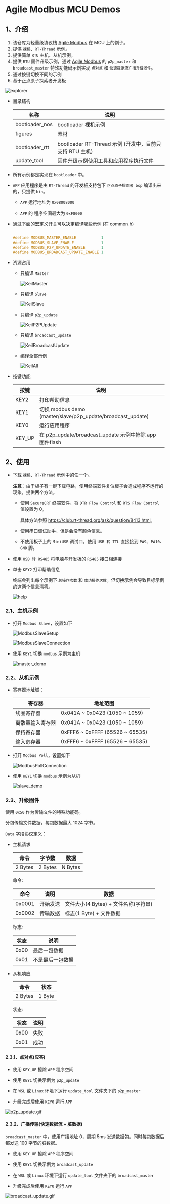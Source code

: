 # Agile Modbus MCU Demos

## 1、介绍

1. 该仓库为轻量级协议栈 [Agile Modbus](https://github.com/loogg/agile_modbus) 在 MCU 上的例子。
2. 提供 `裸机`、`RT-Thread` 示例。
3. 提供简单 `RTU` 主机、从机示例。
4. 提供 `RTU` 固件升级示例，通过 [Agile Modbus](https://github.com/loogg/agile_modbus) 的 `p2p_master` 和 `broadcast_master` 特殊功能码示例实现 `点对点` 和 `快速数据流广播升级固件`。
5. 通过按键切换不同的示例
6. 基于正点原子探索者开发板

  ![explorer](./figures/explorer.jpg)

- 目录结构

  | 名称 | 说明 |
  | ---- | ---- |
  | bootloader_nos | bootloader 裸机示例 |
  | figures | 素材 |
  | bootloader_rtt | bootloader RT-Thread 示例 (开发中，目前只支持 RTU 主机) |
  | update_tool | 固件升级示例使用工具和应用程序执行文件 |

- 所有示例都是实现在 `bootloader` 中。

- `APP` 应用程序是由 `RT-Thread` 的开发板支持包下 `正点原子探索者 bsp` 编译出来的，只提供 `bin`。

  - `APP` 运行地址为 `0x08008000`

  - `APP` 的 程序空间最大为 `0xF8000`

- 通过下面的宏定义开关可以决定编译哪些示例 (在 common.h)

  ```C

  #define MODBUS_MASTER_ENABLE           1
  #define MODBUS_SLAVE_ENABLE            1
  #define MODBUS_P2P_UPDATE_ENABLE       1
  #define MODBUS_BROADCAST_UPDATE_ENABLE 1

  ```

- 资源占用

  - 只编译 `Master`

    ![KeilMaster](./figures/KeilMaster.jpg)

  - 只编译 `Slave`

    ![KeilSlave](./figures/KeilSlave.jpg)

  - 只编译 `p2p_update`

    ![KeilP2PUpdate](./figures/KeilP2PUpdate.jpg)

  - 只编译 `broadcast_update`

    ![KeilBroadcastUpdate](./figures/KeilBroadcastUpdate.jpg)

  - 编译全部示例

    ![KeilAll](./figures/KeilAll.jpg)

- 按键功能

  | 按键 | 说明 |
  | ---- | ---- |
  | KEY2 | 打印帮助信息 |
  | KEY1 | 切换 modbus demo (master/slave/p2p_update/broadcast_update) |
  | KEY0 | 运行应用程序 |
  | KEY_UP | 在 p2p_update/broadcast_update 示例中擦除 app 固件flash |

## 2、使用

- 下载 `裸机`、`RT-Thread` 示例中的任一个。

  **注意**：由于板子有一键下载电路，使用终端软件复位板子会造成程序不运行的现象，提供两个方法。

  - 使用 `SecureCRT` 终端软件，将 `DTR Flow Control` 和 `RTS Flow Control` 值设置为 0。

    具体方法参照 <https://club.rt-thread.org/ask/question/8413.html>。

  - 使用串口调试助手，但是会没有颜色信息。

  - 不使用板子上的 `MiniUSB` 调试口，使用 `USB 转 TTL` 直接接到 `PA9`、`PA10`、`GND` 脚。

- 使用 `USB 转 RS485` 将电脑与开发板的 `RS485` 接口相连接

- 单击 `KEY2` 打印帮助信息

  终端会列出每个示例下 `总操作次数` 和 `成功操作次数`。但切换示例会导致目标示例的这两个信息清零。

  ![help](./figures/help.jpg)

### 2.1、主机示例

- 打开 `Modbus Slave`，设置如下

  ![ModbusSlaveSetup](./figures/ModbusSlaveSetup.jpg)

  ![ModbusSlaveConnection](./figures/ModbusSlaveConnection.jpg)

- 使用 `KEY1` 切换 `modbus` 示例为主机

  ![master_demo](./figures/master_demo.jpg)

### 2.2、从机示例

- 寄存器地址域：

  | 寄存器 | 地址范围 |
  | --- | --- |
  | 线圈寄存器 | 0x041A ~ 0x0423 (1050 ~ 1059) |
  | 离散量输入寄存器 | 0x041A ~ 0x0423 (1050 ~ 1059) |
  | 保持寄存器 | 0xFFF6 ~ 0xFFFF (65526 ~ 65535) |
  | 输入寄存器 | 0xFFF6 ~ 0xFFFF (65526 ~ 65535) |

- 打开 `Modbus Poll`，设置如下

  ![ModbusPollConnection](./figures/ModbusPollConnection.jpg)

- 使用 `KEY1` 切换 `modbus` 示例为从机

  ![slave_demo](./figures/slave_demo.jpg)

### 2.3、升级固件

使用 `0x50` 作为传输文件的特殊功能码。

分包传输文件数据，每包数据最大 1024 字节。

`Data` 字段协议定义：

- 主机请求

  | 命令 | 字节数 | 数据 |
  | ---- | ---- | ---- |
  | 2 Bytes | 2 Bytes | N Bytes |

  命令:

  | 命令 | 说明 | 数据 |
  | ---- | ---- | ---- |
  | 0x0001 | 开始发送 | 文件大小(4 Bytes) + 文件名称(字符串) |
  | 0x0002 | 传输数据 | 标志(1 Byte) + 文件数据 |

  标志:

  | 状态 | 说明 |
  | ---- | ---- |
  | 0x00 | 最后一包数据 |
  | 0x01 | 不是最后一包数据 |

- 从机响应

  | 命令 | 状态 |
  | ---- | ---- |
  | 2 Bytes | 1 Byte |

  状态:

  | 状态 | 说明 |
  | ---- | ---- |
  | 0x00 | 失败 |
  | 0x01 | 成功 |

#### 2.3.1、点对点(应答)

- 使用 `KEY_UP` 擦除 `APP` 程序空间

- 使用 `KEY1` 切换示例为 `p2p_update`

- 在 `WSL` 或 `Linux` 环境下运行 `update_tool` 文件夹下的 `p2p_master`

- 升级完成后使用 `KEY0` 运行 `APP`

![p2p_update.gif](./figures/p2p_update.gif)

#### 2.3.2、广播传输(快速数据流 + 脏数据)

`broadcast_master` 中，使用广播地址 0，周期 5ms 发送数据包。同时每包数据后都发送 100 字节的脏数据。

- 使用 `KEY_UP` 擦除 `APP` 程序空间

- 使用 `KEY1` 切换示例为 `broadcast_update`

- 在 `WSL` 或 `Linux` 环境下运行 `update_tool` 文件夹下的 `broadcast_master`

- 升级完成后使用 `KEY0` 运行 `APP`

![broadcast_update.gif](./figures/broadcast_update.gif)
